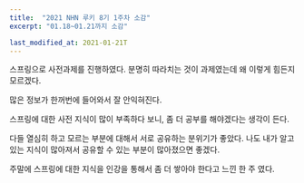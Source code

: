 ```yaml
---
title:  "2021 NHN 루키 8기 1주차 소감"
excerpt: "01.18~01.21까지 소감"

last_modified_at: 2021-01-21T
---
```


스프링으로 사전과제를 진행하였다.
분명히 따라치는 것이 과제였는데 왜 이렇게 힘든지 모르겠다.

많은 정보가 한꺼번에 들어와서 잘 안익혀진다.

스프링에 대한 사전 지식이 많이 부족하다 보니, 좀 더 공부를 해야겠다는 생각이 든다.

다들 열심히 하고 모르는 부분에 대해서 서로 공유하는 분위기가 좋았다.
나도 내가 알고 있는 지식이 많아져서 공유할 수 있는 부분이 많아졌으면 좋겠다.

주말에 스프링에 대한 지식을 인강을 통해서 좀 더 쌓아야 한다고 느낀 한 주 였다.